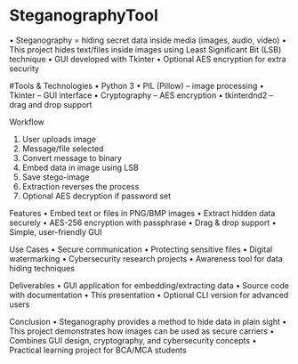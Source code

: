 # SteganographyTool

• Steganography = hiding secret data inside media (images, audio, video)
• This project hides text/files inside images using Least Significant Bit (LSB) technique
• GUI developed with Tkinter
• Optional AES encryption for extra security

#Tools & Technologies
• Python 3
• PIL (Pillow) – image processing
• Tkinter – GUI interface
• Cryptography – AES encryption
• tkinterdnd2 – drag and drop support

Workflow
1. User uploads image
2. Message/file selected
3. Convert message to binary
4. Embed data in image using LSB
5. Save stego-image
6. Extraction reverses the process
7. Optional AES decryption if password set

Features
• Embed text or files in PNG/BMP images
• Extract hidden data securely
• AES-256 encryption with passphrase
• Drag & drop support
• Simple, user-friendly GUI

Use Cases
• Secure communication
• Protecting sensitive files
• Digital watermarking
• Cybersecurity research projects
• Awareness tool for data hiding techniques

Deliverables
• GUI application for embedding/extracting data
• Source code with documentation
• This presentation
• Optional CLI version for advanced users 

Conclusion
• Steganography provides a method to hide data in plain sight
• This project demonstrates how images can be used as secure carriers
• Combines GUI design, cryptography, and cybersecurity concepts
• Practical learning project for BCA/MCA students
